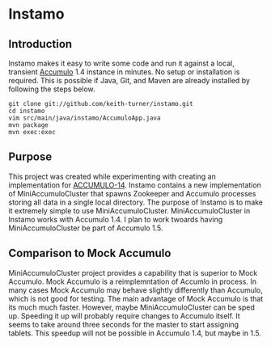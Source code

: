 Instamo
=======

Introduction
-----------

Instamo makes it easy to write some code and run it against a local, transient
[Accumulo](http://accumulo.apache.org) 1.4 instance in minutes.  No setup or
installation is required.  This is possible if Java, Git, and Maven are already
installed by following the steps below.

```
git clone git://github.com/keith-turner/instamo.git
cd instamo
vim src/main/java/instamo/AccumuloApp.java
mvn package
mvn exec:exec
```

Purpose
-------

This project was created while experimenting with creating an implementation
for [ACCUMULO-14](https://issues.apache.org/jira/browse/ACCUMULO-14).  Instamo
contains a new implementation of MiniAccumuloCluster that spawns Zookeeper and
Accumulo processes storing all data in a single local directory.  The purpose
of Instamo is to make it extremely simple to use MiniAccumuloCluster.
MiniAccumuloCluster in Instamo works with Accumulo 1.4.  I plan to work twoards
having MiniAccumuloCluster be part of Accumulo 1.5.

Comparison to Mock Accumulo
--------------------------

MiniAccumuloCluster project provides a capability that is superior to Mock
Accumulo.  Mock Accumulo is a reimplemntation of Accumlo in process.  In many
cases Mock Accumulo may behave slightly differently than Accumulo, which is not
good for testing.   The main advantage of Mock Accumulo is that its much much
faster.  However, maybe MiniAccumuloCluster can be sped up.  Speeding it up
will probably require changes to Accumulo itself.  It seems to take around
three seconds for the master to start assigning tablets.  This speedup will not
be possible in Accumulo 1.4, but maybe in 1.5.

